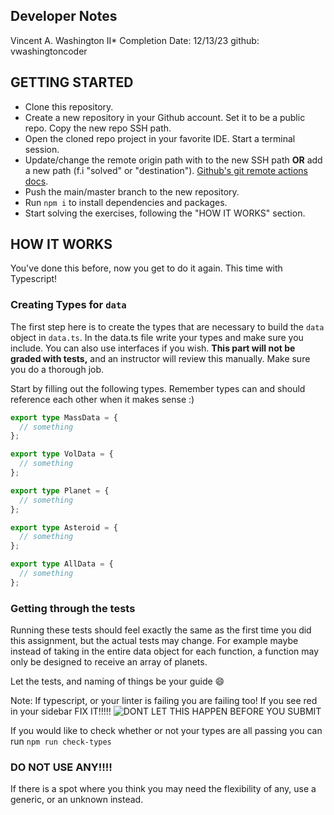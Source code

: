 ## Developer Notes
Vincent A. Washington II*
Completion Date: 12/13/23
github: vwashingtoncoder


## GETTING STARTED

- Clone this repository.
- Create a new repository in your Github account. Set it to be a public repo. Copy the new repo SSH path.
- Open the cloned repo project in your favorite IDE. Start a terminal session.
- Update/change the remote origin path with to the new SSH path **OR** add a new path (f.i "solved" or "destination"). [Github's git remote actions docs](https://docs.github.com/en/get-started/getting-started-with-git/managing-remote-repositories).
- Push the main/master branch to the new repository.
- Run `npm i` to install dependencies and packages.
- Start solving the exercises, following the "HOW IT WORKS" section.

## HOW IT WORKS

You've done this before, now you get to do it again. This time with Typescript!

### Creating Types for `data`

The first step here is to create the types that are necessary to build the `data` object in `data.ts`. In the data.ts file write your types and make sure you include. You can also use interfaces if you wish. **This part will not be graded with tests,** and an instructor will review this manually. Make sure you do a thorough job.

Start by filling out the following types. Remember types can and should reference each other when it makes sense :)

```ts
export type MassData = {
  // something
};

export type VolData = {
  // something
};

export type Planet = {
  // something
};

export type Asteroid = {
  // something
};

export type AllData = {
  // something
};
```

### Getting through the tests

Running these tests should feel exactly the same as the first time you did this assignment, but the actual tests may change. For example maybe instead of taking in the entire data object for each function, a function may only be designed to receive an array of planets.

Let the tests, and naming of things be your guide 😄

Note: If typescript, or your linter is failing you are failing too! If you see red in your sidebar FIX IT!!!!!
![DONT LET THIS HAPPEN BEFORE YOU SUBMIT](images/Screen%20Shot%202023-02-25%20at%2012.56.27%20PM.png)

If you would like to check whether or not your types are all passing you can run `npm run check-types`

### DO NOT USE ANY!!!!

If there is a spot where you think you may need the flexibility of any, use a generic, or an unknown instead.

